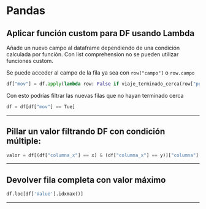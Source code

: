 # Pandas

## Aplicar función custom para DF usando Lambda

Añade un nuevo campo al dataframe dependiendo de una condición calculada por función.
Con list comprehension no se pueden utilizar funciones custom.

Se puede acceder al campo de la fila ya sea con `row["campo"]` o `row.campo`
```python
df["mov"] = df.apply(lambda row: False if viaje_terminado_cerca(row["pos_init"], row.pos_fin) else True, axis=1)
```
Con esto podrías filtrar las nuevas filas que no hayan terminado cerca
```python
df = df[df["mov"] == Tue]
```
---

## Pillar un valor filtrando DF con condición múltiple:

```python
valor = df[(df["columna_x"] == x) & (df["columna_x"] == y)]["columna"].iloc[0]
```
---

## Devolver fila completa con valor máximo

```python
df.loc[df['Value'].idxmax()]
```
---
